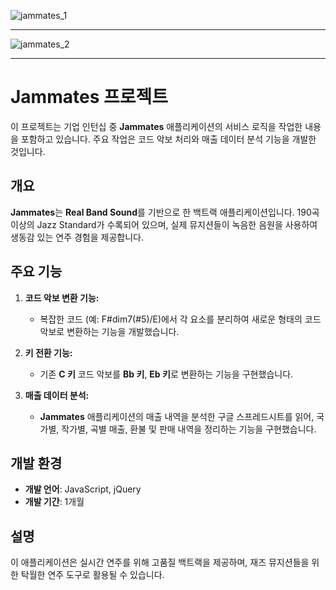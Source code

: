![jammates_1](https://github.com/user-attachments/assets/fa16c672-7e06-42d3-8361-4daf53f035be)

---

![jammates_2](https://github.com/user-attachments/assets/56e09a76-9a2b-4f32-b6ea-00cc46682ac5)

---

# Jammates 프로젝트

이 프로젝트는 기업 인턴십 중 **Jammates** 애플리케이션의 서비스 로직을 작업한 내용을 포함하고 있습니다. 주요 작업은 코드 악보 처리와 매출 데이터 분석 기능을 개발한 것입니다.

## 개요
**Jammates**는 **Real Band Sound**를 기반으로 한 백트랙 애플리케이션입니다. 190곡 이상의 Jazz Standard가 수록되어 있으며, 실제 뮤지션들이 녹음한 음원을 사용하여 생동감 있는 연주 경험을 제공합니다.

## 주요 기능
1. **코드 악보 변환 기능:**
   - 복잡한 코드 (예: F#dim7(#5)/E)에서 각 요소를 분리하여 새로운 형태의 코드 악보로 변환하는 기능을 개발했습니다.

2. **키 전환 기능:**
   - 기존 **C 키** 코드 악보를 **Bb 키**, **Eb 키**로 변환하는 기능을 구현했습니다.

3. **매출 데이터 분석:**
   - **Jammates** 애플리케이션의 매출 내역을 분석한 구글 스프레드시트를 읽어, 국가별, 작가별, 곡별 매출, 환불 및 판매 내역을 정리하는 기능을 구현했습니다.

## 개발 환경
- **개발 언어**: JavaScript, jQuery
- **개발 기간**: 1개월

## 설명
이 애플리케이션은 실시간 연주를 위해 고품질 백트랙을 제공하며, 재즈 뮤지션들을 위한 탁월한 연주 도구로 활용될 수 있습니다.
